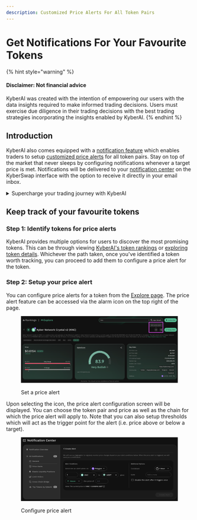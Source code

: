 ```yaml
---
description: Customized Price Alerts For All Token Pairs
---
```


# Get Notifications For Your Favourite Tokens

{% hint style="warning" %}
#### Disclaimer: Not financial advice

KyberAI was created with the intention of empowering our users with the data insights required to make informed trading decisions. Users must exercise due diligence in their trading decisions with the best trading strategies incorporating the insights enabled by KyberAI.
{% endhint %}

## Introduction

KyberAI also comes equipped with a [notification feature](../../kyberswap-interface/notifications/) which enables traders to setup [customized price alerts](../../kyberswap-interface/notifications/#price-alerts) for all token pairs. Stay on top of the market that never sleeps by configuring notifications whenever a target price is met. Notifications will be delivered  to your [notification center](../../kyberswap-interface/notifications/notification-center.md) on the KyberSwap interface with the option to receive it directly in your email inbox.

<details>

<summary>Supercharge your trading journey with KyberAI</summary>

1. [Sign In To KyberAI With Ethereum ](sign-in-to-kyberai-with-ethereum.md)
2. [Discover Promising Tokens ](discover-promising-tokens.md)
3. [Deep Dive Into Token Data ](deep-dive-into-token-data.md)
4. [Add Tokens To Watchlist ](add-tokens-to-watchlist.md)
5. **Get Notified On Your Favourite Tokens <-**
6. Buy Or Sell Tokens
   * [Instantly Swap At The Best Rates](../../kyberswap-interface/user-guides/instantly-swap-at-the-best-rates.md)
   * [Swap At Your Preferred Rates](../../kyberswap-interface/user-guides/trade-at-your-preferred-rates.md)

</details>

## Keep track of your favourite tokens

### Step 1: Identify tokens for price alerts

KyberAI provides multiple options for users to discover the most promising tokens. This can be through viewing [KyberAI's token rankings](discover-promising-tokens.md) or [exploring token details](deep-dive-into-token-data.md). Whichever the path taken, once you've identified a token worth tracking, you can proceed to add them to configure a price alert for the token.

### Step 2: Setup your price alert

You can configure price alerts for a token from the [Explore page](deep-dive-into-token-data.md). The price alert feature can be accessed via the alarm icon on the top right of the page.

<figure><img src="../../../.gitbook/assets/KyberAI_UserGuide_PriceAlert_KNC.png" alt=""><figcaption><p>Set a price alert</p></figcaption></figure>

Upon selecting the icon, the price alert configuration screen will be displayed. You can choose the token pair and price as well as the chain for which the price alert will apply to. Note that you can also setup thresholds which will act as the trigger point for the alert (i.e. price above or below a target).

<figure><img src="../../../.gitbook/assets/KyberAI_UserGuide_AddPriceAlert.png" alt=""><figcaption><p>Configure price alert</p></figcaption></figure>
